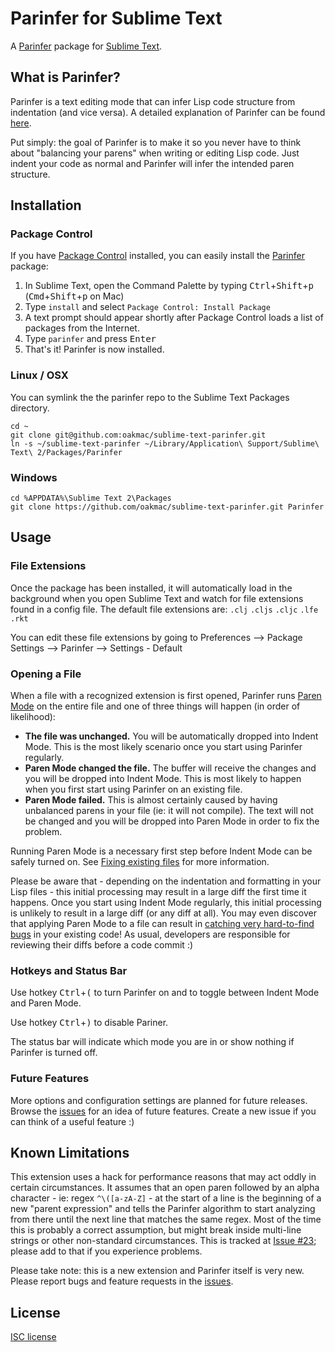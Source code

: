 # Parinfer for Sublime Text

A [Parinfer] package for [Sublime Text].

## What is Parinfer?

Parinfer is a text editing mode that can infer Lisp code structure from
indentation (and vice versa). A detailed explanation of Parinfer can be found
[here].

Put simply: the goal of Parinfer is to make it so you never have to think about
"balancing your parens" when writing or editing Lisp code. Just indent your code
as normal and Parinfer will infer the intended paren structure.

## Installation

### Package Control

If you have [Package Control] installed, you can easily install the
[Parinfer](https://packagecontrol.io/packages/Parinfer) package:

1. In Sublime Text, open the Command Palette by typing <kbd>Ctrl</kbd>+<kbd>Shift</kbd>+<kbd>p</kbd>
   (<kbd>Cmd</kbd>+<kbd>Shift</kbd>+<kbd>p</kbd> on Mac)
2. Type `install` and select `Package Control: Install Package`
3. A text prompt should appear shortly after Package Control loads a list of
   packages from the Internet.
4. Type `parinfer` and press <kbd>Enter</kbd>
5. That's it! Parinfer is now installed.

### Linux / OSX

You can symlink the the parinfer repo to the Sublime Text Packages directory.

```
cd ~
git clone git@github.com:oakmac/sublime-text-parinfer.git
ln -s ~/sublime-text-parinfer ~/Library/Application\ Support/Sublime\ Text\ 2/Packages/Parinfer
```

### Windows

```
cd %APPDATA%\Sublime Text 2\Packages
git clone https://github.com/oakmac/sublime-text-parinfer.git Parinfer
```

## Usage

### File Extensions

Once the package has been installed, it will automatically load in the
background when you open Sublime Text and watch for file extensions found in a
config file. The default file extensions are: `.clj` `.cljs` `.cljc` `.lfe`
`.rkt`

You can edit these file extensions by going to Preferences --> Package Settings -->
Parinfer --> Settings - Default

### Opening a File

When a file with a recognized extension is first opened, Parinfer runs [Paren
Mode] on the entire file and one of three things will happen (in order of
likelihood):

* **The file was unchanged.** You will be automatically dropped into Indent
  Mode. This is the most likely scenario once you start using Parinfer
  regularly.
* **Paren Mode changed the file.** The buffer will receive the changes and you
  will be dropped into Indent Mode. This is most likely to happen when you first
  start using Parinfer on an existing file.
* **Paren Mode failed.** This is almost certainly caused by having unbalanced
  parens in your file (ie: it will not compile). The text will not be changed
  and you will be dropped into Paren Mode in order to fix the problem.

Running Paren Mode is a necessary first step before Indent Mode can be safely
turned on. See [Fixing existing files] for more information.

Please be aware that - depending on the indentation and formatting in your Lisp
files - this initial processing may result in a large diff the first time it
happens. Once you start using Indent Mode regularly, this initial processing is
unlikely to result in a large diff (or any diff at all). You may even discover
that applying Paren Mode to a file can result in [catching very hard-to-find
bugs] in your existing code! As usual, developers are responsible for reviewing
their diffs before a code commit :)

### Hotkeys and Status Bar

Use hotkey <kbd>Ctrl</kbd>+<kbd>(</kbd> to turn Parinfer on and to toggle
between Indent Mode and Paren Mode.

Use hotkey <kbd>Ctrl</kbd>+<kbd>)</kbd> to disable Pariner.

The status bar will indicate which mode you are in or show nothing if Parinfer
is turned off.

### Future Features

More options and configuration settings are planned for future releases. Browse
the [issues] for an idea of future features. Create a new issue if you can think
of a useful feature :)

## Known Limitations

This extension uses a hack for performance reasons that may act oddly in certain
circumstances. It assumes that an open paren followed by an alpha character -
ie: regex `^\([a-zA-Z]` - at the start of a line is the beginning of a new
"parent expression" and tells the Parinfer algorithm to start analyzing from
there until the next line that matches the same regex. Most of the time this is
probably a correct assumption, but might break inside multi-line strings or
other non-standard circumstances. This is tracked at [Issue #23]; please add to
that if you experience problems.

Please take note: this is a new extension and Parinfer itself is very new.
Please report bugs and feature requests in the [issues].

## License

[ISC license]

[here]:http://shaunlebron.github.io/parinfer/
[Parinfer]:http://shaunlebron.github.io/parinfer/
[Sublime Text]:http://www.sublimetext.com/
[Package Control]:https://packagecontrol.io/
[Issue #24]:https://github.com/oakmac/sublime-text-parinfer/issues/24
[Issue #4]:https://github.com/oakmac/sublime-text-parinfer/issues/4
[Paren Mode]:http://shaunlebron.github.io/parinfer/#paren-mode
[Indent Mode]:http://shaunlebron.github.io/parinfer/#indent-mode
[Fixing existing files]:http://shaunlebron.github.io/parinfer/#fixing-existing-files
[issues]:https://github.com/oakmac/sublime-text-parinfer/issues
[Issue #23]:https://github.com/oakmac/sublime-text-parinfer/issues/23
[catching very hard-to-find bugs]:https://github.com/oakmac/atom-parinfer/commit/d4b49ec2636fd0530f3f2fbca9924db6c97d3a8f
[ISC License]:LICENSE.md
